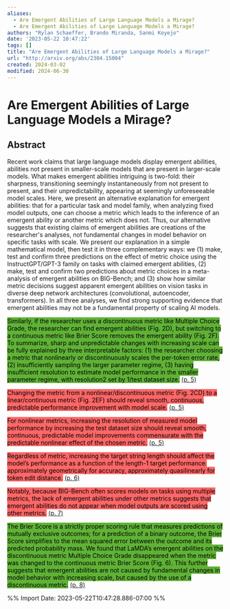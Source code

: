 ```yaml
---
aliases:
  - Are Emergent Abilities of Large Language Models a Mirage?
  - Are Emergent Abilities of Large Language Models a Mirage?
authors: "Rylan Schaeffer, Brando Miranda, Sanmi Koyejo"
date: '2023-05-22 10:47:22'
tags: []
title: "Are Emergent Abilities of Large Language Models a Mirage?"
url: "http://arxiv.org/abs/2304.15004"
created: 2024-03-02
modified: 2024-06-30
---
```


# Are Emergent Abilities of Large Language Models a Mirage?

## Abstract

Recent work claims that large language models display emergent abilities, abilities not present in smaller-scale models that are present in larger-scale models. What makes emergent abilities intriguing is two-fold: their sharpness, transitioning seemingly instantaneously from not present to present, and their unpredictability, appearing at seemingly unforeseeable model scales. Here, we present an alternative explanation for emergent abilities: that for a particular task and model family, when analyzing fixed model outputs, one can choose a metric which leads to the inference of an emergent ability or another metric which does not. Thus, our alternative suggests that existing claims of emergent abilities are creations of the researcher's analyses, not fundamental changes in model behavior on specific tasks with scale. We present our explanation in a simple mathematical model, then test it in three complementary ways: we (1) make, test and confirm three predictions on the effect of metric choice using the InstructGPT/GPT-3 family on tasks with claimed emergent abilities, (2) make, test and confirm two predictions about metric choices in a meta-analysis of emergent abilities on BIG-Bench; and (3) show how similar metric decisions suggest apparent emergent abilities on vision tasks in diverse deep network architectures (convolutional, autoencoder, transformers). In all three analyses, we find strong supporting evidence that emergent abilities may not be a fundamental property of scaling AI models.

<mark style="background: #5fb236">Similarly, if the researcher uses a discontinuous metric like Multiple Choice Grade, the researcher can find emergent abilities (Fig. 2D), but switching to a continuous metric like Brier Score removes the emergent ability (Fig. 2F). To summarize, sharp and unpredictable changes with increasing scale can be fully explained by three interpretable factors: (1) the researcher choosing a metric that nonlinearly or discontinuously scales the per-token error rate, (2) insufficiently sampling the larger parameter regime, (3) having insufficient resolution to estimate model performance in the smaller parameter regime, with resolution2 set by 1/test dataset size.</mark> [(p. 5)](zotero://open-pdf/library/items/YY6N3FJP?page=5) 

<mark style="background: #ff6666">Changing the metric from a nonlinear/discontinuous metric (Fig. 2CD) to a linear/continuous metric (Fig. 2EF) should reveal smooth, continuous, predictable performance improvement with model scale.</mark> [(p. 5)](zotero://open-pdf/library/items/YY6N3FJP?page=5) 

<mark style="background: #ff6666">For nonlinear metrics, increasing the resolution of measured model performance by increasing the test dataset size should reveal smooth, continuous, predictable model improvements commensurate with the predictable nonlinear effect of the chosen metric.</mark> [(p. 5)](zotero://open-pdf/library/items/YY6N3FJP?page=5) 

<mark style="background: #ff6666">Regardless of metric, increasing the target string length should affect the model’s performance as a function of the length-1 target performance: approximately geometrically for accuracy, approximately quasilinearly for token edit distance.</mark> [(p. 6)](zotero://open-pdf/library/items/YY6N3FJP?page=6) 

<mark style="background: #ff6666">Notably, because BIG-Bench often scores models on tasks using multiple metrics, the lack of emergent abilities under other metrics suggests that emergent abilities do not appear when model outputs are scored using other metrics.</mark> [(p. 7)](zotero://open-pdf/library/items/YY6N3FJP?page=7) 

<mark style="background: #5fb236">The Brier Score is a strictly proper scoring rule that measures predictions of mutually exclusive outcomes; for a prediction of a binary outcome, the Brier Score simplifies to the mean squared error between the outcome and its predicted probability mass. We found that LaMDA’s emergent abilities on the discontinuous metric Multiple Choice Grade disappeared when the metric was changed to the continuous metric Brier Score (Fig. 6). This further suggests that emergent abilities are not caused by fundamental changes in model behavior with increasing scale, but caused by the use of a discontinuous metric.</mark> [(p. 8)](zotero://open-pdf/library/items/YY6N3FJP?page=8) 

%% Import Date: 2023-05-22T10:47:28.886-07:00 %%
